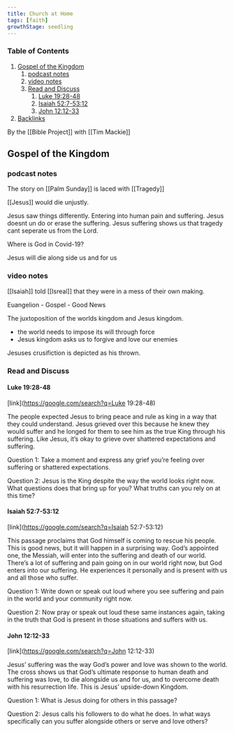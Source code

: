 ```yaml
---
title: Church at Home
tags: [faith]
growthStage: seedling
---
```


### Table of Contents

1.  [Gospel of the Kingdom](church-at-home#orgde3664b)
    1.  [podcast notes](church-at-home#org38ea1b2)
    2.  [video notes](church-at-home#orgcc7642e)
    3.  [Read and Discuss](church-at-home#orgf031478)
        1.  [Luke 19:28-48](church-at-home#orgd15d480)
        2.  [Isaiah 52:7-53:12](church-at-home#org6420933)
        3.  [John 12:12-33](church-at-home#orgfd38cb9)
2.  [Backlinks](church-at-home#org3f028f7)

By the [[Bible Project]] with [[Tim Mackie]]

<a id="orgde3664b"></a>

## Gospel of the Kingdom

<a id="org38ea1b2"></a>

### podcast notes

The story on [[Palm Sunday]] is laced with [[Tragedy]]

[[Jesus]] would die unjustly.

Jesus saw things differently. Entering into human pain and suffering. Jesus doesnt un do or erase the suffering. Jesus suffering shows us that tragedy cant seperate us from the Lord.

Where is God in Covid-19?

Jesus will die along side us and for us

<a id="orgcc7642e"></a>

### video notes

[[Isaiah]] told [[Isreal]] that they were in a mess of their own making.

Euangelion - Gospel - Good News

The juxtoposition of the worlds kingdom and Jesus kingdom.

- the world needs to impose its will through force
- Jesus kingdom asks us to forgive and love our enemies

Jesuses crusifiction is depicted as his thrown.

<a id="orgf031478"></a>

### Read and Discuss

<a id="orgd15d480"></a>

#### Luke 19:28-48

[link](https://google.com/search?q=Luke 19:28-48)

The people expected Jesus to bring peace and rule as king in a way that they could understand. Jesus grieved over this because he knew they would suffer and he longed for them to see him as the true King through his suffering. Like Jesus, it’s okay to grieve over shattered expectations and suffering.

Question 1:
Take a moment and express any grief you’re feeling over suffering or shattered expectations.

Question 2:
Jesus is the King despite the way the world looks right now. What questions does that bring up for you? What truths can you rely on at this time?

<a id="org6420933"></a>

#### Isaiah 52:7-53:12

[link](https://google.com/search?q=Isaiah 52:7-53:12)

This passage proclaims that God himself is coming to rescue his people. This is good news, but it will happen in a surprising way. God’s appointed one, the Messiah, will enter into the suffering and death of our world. There’s a lot of suffering and pain going on in our world right now, but God enters into our suffering. He experiences it personally and is present with us and all those who suffer.

Question 1:
Write down or speak out loud where you see suffering and pain in the world and your community right now.

Question 2:
Now pray or speak out loud these same instances again, taking in the truth that God is present in those situations and suffers with us.

<a id="orgfd38cb9"></a>

#### John 12:12-33

[link](https://google.com/search?q=John 12:12-33)

Jesus&rsquo; suffering was the way God’s power and love was shown to the world. The cross shows us that God’s ultimate response to human death and suffering was love, to die alongside us and for us, and to overcome death with his resurrection life. This is Jesus’ upside-down Kingdom.

Question 1:
What is Jesus doing for others in this passage?

Question 2:
Jesus calls his followers to do what he does. In what ways specifically can you suffer alongside others or serve and love others?
